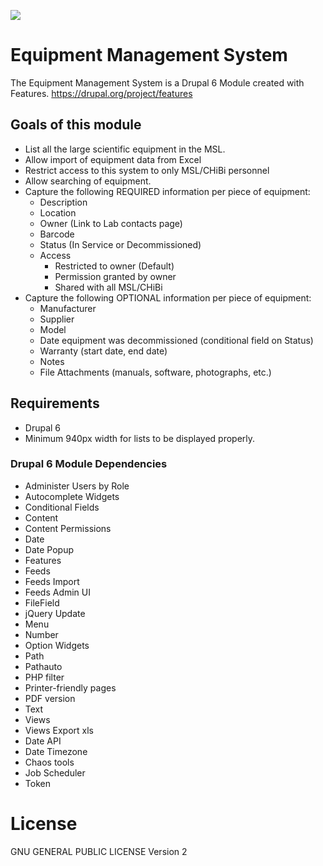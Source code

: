 ![](http://assets.brand.ubc.ca/signatures/2_full_signatures/2_grey5415/rgb/s2g5415.png)

# Equipment Management System
The Equipment Management System is a Drupal 6 Module created with Features.
https://drupal.org/project/features

## Goals of this module
- List all the large scientific equipment in the MSL.
- Allow import of equipment data from Excel
- Restrict access to this system to only MSL/CHiBi personnel
- Allow searching of equipment.
- Capture the following REQUIRED information per piece of equipment:
  - Description
  - Location
  - Owner (Link to Lab contacts page)
  - Barcode
  - Status (In Service or Decommissioned)
  - Access
    - Restricted to owner (Default)
    - Permission granted by owner
    - Shared with all MSL/CHiBi
- Capture the following OPTIONAL information per piece of equipment:
  - Manufacturer
  - Supplier
  - Model
  - Date equipment was decommissioned (conditional field on Status)
  - Warranty (start date, end date)
  - Notes
  - File Attachments (manuals, software, photographs, etc.)

## Requirements
- Drupal 6
- Minimum 940px width for lists to be displayed properly.
  
### Drupal 6 Module Dependencies
- Administer Users by Role
- Autocomplete Widgets
- Conditional Fields
- Content
- Content Permissions
- Date
- Date Popup
- Features
- Feeds
- Feeds Import
- Feeds Admin UI
- FileField
- jQuery Update
- Menu
- Number
- Option Widgets
- Path
- Pathauto
- PHP filter
- Printer-friendly pages
- PDF version
- Text
- Views
- Views Export xls
- Date API
- Date Timezone
- Chaos tools
- Job Scheduler
- Token

# License
GNU GENERAL PUBLIC LICENSE Version 2
